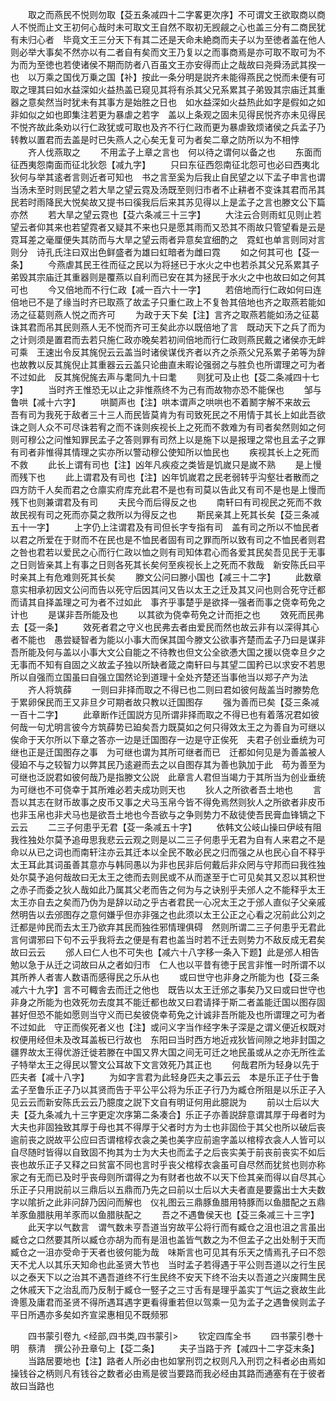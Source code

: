 <!-- { "loadSidebar": true } -->
　　取之而燕民不悦则勿取【芟五条减四十二字畧更次序】不可谓文王欲取商以商人不悦而止文王初何心哉时未可取文王自然不取初无觊觎之心也盖三分有二商民犹有未归心者　毕竟文王三分天下有其二还是天命未絶商而夫子以为至徳者盖在他人则必举大事矣不然亦以有二者自有矣而文王乃复以之而事商焉是亦可取不取可为不为而为至徳也若使诸侯不期而防者八百虽文王亦安得而止之哉故曰尧舜汤武其揆一也　以万乘之国伐万乗之国【补】按此一条分明是説齐未能得燕民之悦而未便有可取之理其曰如水益深如火益热盖已窥见其将有杀其父兄系累其子弟毁其宗庙迁其重器之意矣然当时犹未有其事方是始胜之日也　如水益深如火益热此如字是假如之如非如似之如也即集注若更为暴虐之若字　盖以上条观之固未见得民悦齐亦未见得民不悦齐故此条劝以行仁政犹或可取也及齐不行仁政而更为暴虐致烦诸侯之兵孟子乃转教以置君而去盖是时已失燕人之心矣无复可为者矣二章之防所以为不相悖
　　齐人伐燕取之
　　不用孟子上章之言也　何以待之谓何以备之也
　　东面而征西夷怨南面而征北狄怨【减九字】
　　只曰东征西怨南征北怨可也必曰西夷北狄何与举其逺者言则近者可知也　书之言至奚为后我止自民望之以下孟子申言也谓当汤未至时则民望之若大旱之望云霓及汤既至则归市者不止耕者不变诛其君而吊其民若时雨降民大悦矣故又提书曰徯我后后来其苏见得以上是孟子之言也滕文公下篇亦然
　　若大旱之望云霓也【芟六条减三十三字】
　　大注云合则雨虹见则止若望云者仰其来也若望霓者又疑其不来也只是愿其雨而又恐其不雨故只管望看是云是霓耳差之毫厘便失其防而与大旱之望云雨者异意矣宜细酌之　霓虹也单言则同对言则分　诗孔氏注曰双出色鲜盛者为雄曰虹暗者为雌曰霓
　　如之何其可也【芟一条】
　　今燕虐其民王徃而征之民以为将拯已于水火之中也若杀其父兄系累其子弟毁其宗庙迁其重器则是覆燕以自利而已安在其为拯民于水火之中也故曰如之何其可也
　　今又倍地而不行仁政【减一百六十一字】
　　若倍地而行仁政如何曰连倍地已不是了缘当时齐已取燕了故孟子只重仁政上不复咎其倍地也齐之取燕若能如汤之征葛则燕人悦之而齐可
　　为政于天下矣【注】言齐之取燕若能如汤之征葛诛其君而吊其民则燕人无不悦而齐可王矣此亦以既倍地了言　既动天下之兵了而为之计则须是置君而去若只施仁政亦晚矣若初间倍地而行仁政则燕民戴之诸侯亦无衅可乘　王速出令反其旄倪云云盖当时诸侯谋伐齐者以齐之杀燕父兄系累子弟等为辞也故教以反其旄倪止其重器云云盖只论曲直未暇论强弱之与胜负也所谓理之可为者不过如此　反其旄倪旄去声与耄同九十曰耄
　　则犹可及止也【芟二条减四十七字】
　　当时齐王惟恐无以止之非惟燕终不为己有而故物亦恐不能保也
　　邹与鲁哄【减十六字】
　　哄鬬声也【注】哄本谓声之哄哄也不着鬭字解不来故云　吾有司为我死于敌者三十三人而民皆莫肯为有司致死民之不用情于其长上如此吾欲诛之则人众不可尽诛若宥之而不诛则疾视长上之死而不救难为有司者矣然则如之何则可穆公之问惟知罪民孟子之答则罪有司然上以是施下以是报理之常也且孟子之罪有司者非惟得其情理之实亦所以警动穆公使知所以恤民也
　　疾视其长上之死而不救
　　此长上谓有司也【注】凶年凡疾疫之类皆是饥嵗只是嵗不熟
　　是上慢而残下也
　　此上谓君及有司也【注】凶年饥嵗君之民老弱转乎沟壑壮者散而之四方防千人矣而君之仓廪实府库充此君不是也有司莫以告此又有司不是也是上慢而残下也则兼谓君及有司
　　夫民今而后得反之也
　　南轩曰有司视民之死而不救故民视有司之死而亦莫之救所以为得反之也
　　斯民亲其上死其长矣【芟三条减五十一字】
　　上字仍上注谓君及有司但长字专指有司　盖有司之所以不恤民者以君之所爱在于财而不在民也是不恤民者固有司之罪而所以致有司之不恤民者则君之咎也君若以爱民之心而行仁政以恤之则有司知体君心而各爱其民矣吾见民于无事之日则皆亲其上有事之日则各死其长矣何至疾视长上之死而不救哉　新安陈氏曰平时亲其上有危难则死其长矣
　　滕文公问曰滕小国也【减三十二字】
　　此数章意实相承初因文公问而告以死守后因其问又告以太王之迁及其又问也则合死守迁都而请其自择盖理之可为者不过如此　事齐乎事楚乎是欲择一强者而事之侥幸苟免之计也
　　是谋非吾所能及也
　　以其欲为侥幸苟免之计而拒之也
　　效死而民弗去【芟一条】
　　效死者君之守义也民弗去者由爱民而然也故云非有以深得其心者不能也　愚尝疑智者为能以小事大而保其国今滕文公欲事齐楚而孟子乃曰是谋非吾所能及何与盖以小事大文公自能之不待教也但文公全欲慿大国之援以侥幸旦夕之无事而不知有自固之义故孟子独以所缺者箴之南轩曰与其望二国矜已以求安不若思所以自强而立国虽曰自强立国然论到道理十全处齐楚还当事他当以郑子产为法
　　齐人将筑薛
　　一则曰非择而取之不得已也二则曰君如彼何哉盖当时滕势危于累卵保民而王又非旦夕可期者故只教以迁国图存
　　强为善而已矣【芟三条减一百十二字】
　　此章断作迁国説方见所谓非择而取之不得已也有着落况君如彼何哉一句尤明言彼今方筑薛势已廹矣吾力既莫如之何只得效太王之为善自为可继以俟命于天尔所以下章之答亦一边是迁国图存一边是守正俟死　夫君子创业垂统为可继也正是迁国图存之事　为可继也谓为其所可继者而已　迁都如何见是为善盖被人侵廹不与之较智力以弊其民乃逺避而去之以自图存其为善也孰加于此　苟为善至为可继也泛説君如彼何哉乃是指滕文公説　此章言人君但当竭力于其所当为创业垂统为可继也不可侥幸于其所难必若夫成功则天也
　　狄人之所欲者吾土地也
　　言吾以其志在财币故事之皮币又事之犬马玉帛今皆不得免焉然则狄人之所欲者非皮币也非玉帛也非犬马也是欲吾土地也今吾欲与之争则势力不敌徒使吾民膏血锋镝之下云云
　　二三子何患乎无君【芟一条减五十字】
　　依韩文公岐山操曰伊岐有阻我徃独处尔莫予追毋思我悲云云观之则是以二三子何患乎无君为自有人来君之不是命以从已之词也而南轩注亦云其迁本以全民不敢必民之归而强之从也民心自不释乎太王耳此其词虽善其意亦与韩同愚以为非也民非后何戴后非众罔与守邦而曰我徃独处尔莫予追何哉故曰无太王之徳而去则民或不从而遂至于亡可见矣其又忍以其积世之赤子而委之狄人哉如此乃属其父老而告之何为与之诀别乎夫邠人之不能释乎太王太王亦自去之矣而乃伪为是辞以动之乎古者君民一心况太王之于邠人直似子父亲戚然明告以去邠图存之意何嫌乎但亦非强之也此须以太王公正之心看之况前此公刘之迁都是帅民而去太王乃欲弃其民而独徃邪情理俱碍　然则所谓二三子何患乎无君此言何谓邪曰下句不云乎我将去之便是有君也盖当时若不迁去则势力不敌反成无君矣故曰云云
　　邠人曰仁人也不可失也【减六十八字移一条入下题】此是邠人相告勉以急于从迁之词故曰从之者如归市　仁人也以平昔有徳于民言非惟一时所谓不以其所养人者害人数语而感得民之乐从也
　　或曰世守也非身之所能为也【芟三条减六十九字】言不可輙舎去而迁之他也　既告以太王迁邠之事矣乃又曰或曰世守也非身之所能为也效死勿去度其不能迁都也故又曰君请择于斯二者盖能迁国以图存固甚好但恐不能如愿则当守义而已矣彼侥幸苟免之计诚非吾所能及也所谓理之可为者不过如此　守正而俟死者义也【注】或问义字当作经字朱子深是之谓义便近权既对权便用经但未及改耳盖板已行故也　东阳曰当时西方地近戎狄皆间隙之地非封国之疆界故太王得优游迁徙若滕在中国又界大国之间无可迁之地民虽或从之亦无所徃孟子特举太王之得民以警文公耳故下文言效死乃其正也
　　何哉君所为轻身以先于匹夫者【减十八字】
　　为如字言君为此轻身匹夫之事云云　本是乐正子仕于鲁孟子至鲁乐正子乃以其贤而告于平公平公将为乐正子行乃为臧仓所阻是以乐正子入见云云而新安陈氏云云乃臆度之説下文自有明证何用此臆説为
　　前以士后以大夫【芟九条减九十三字更定次序第二条凑合】乐正子亦善説辞意谓其厚于母者时为大夫也非固独致其厚于母也其不得厚于父者时方为士也非固俭于其父也所以破后丧逾前丧之説故平公应曰否谓棺椁衣衾之美也美字应前逾字盖以棺椁衣衾人人皆可以自尽随时皆得以自致固不拘其为士为大夫也而孟子之后丧实美于前丧前丧实不如后丧也故乐正子又释之曰贫富不同也言时乎丧父棺椁衣衾虽可自尽然而犹贫也则亦称家之有无而已及时乎丧母则所谓得之为有财者也故不以天下俭其亲而得以自尽其心　乐正子只用説前以三鼎后以五鼎而乃先之曰前以士后以大夫者直是要露出士大夫数字以隂折之此非问辞乃因问而解也　仪礼图云三鼎豚鱼腊用特豚而以鱼腊配之五鼎羊豕鱼腊肤用羊豕而以鱼腊肤配之
　　吾之不遇鲁侯天也【芟三条减三十三字】
　　此天字以气数言　谓气数未亨吾道当穷故平公将行而有臧仓之沮也沮之言虽出臧仓之口然要其所以臧仓亦胡为而有是沮也盖皆气数之为不但孟子之出处制于天而臧仓之一沮亦受命于天者也彼何能为哉　味斯言也可见其有乐天之情焉孔子曰不怨天不尤人以其乐天知命也此圣贤大节也　当时孟子若得遇于平公则吾道以之行生民以之泰天下以之治其不遇吾道终不行生民终不安天下终不治夫以吾道之兴废闗生民之休戚天下之治乱而乃反制于臧仓一竪子之三寸舌有是理乎盖实丁气运之衰故生此谗慝及庸君而圣贤不得所遇耳遇字更看得重若但以驾乘一见为孟子之遇鲁侯则孟子平日所遇亦多矣如齐宣梁惠相见不既频邪

　　四书蒙引卷九
<经部,四书类,四书蒙引>
　　钦定四库全书
　　四书蒙引巻十　　　　　　明　蔡清　撰公孙丑章句上【芟二条】
　　夫子当路于齐【减四十二字芟末条】
　　当路居要地也【注】路者人所必由也如掌刑罚之权则凡入刑罚之科者必由焉如操钱谷之柄则凡有钱谷之数者必由焉是彼当要路而我必经由其路而通塞有在于彼者故曰当路也
